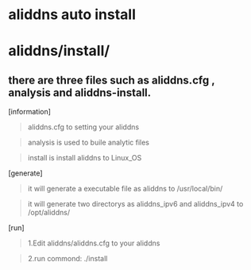 # aliddns auto install

# aliddns/install/
## there are three files such as aliddns.cfg , analysis and aliddns-install.
[information]
> aliddns.cfg to setting your aliddns

> analysis is used to buile analytic files

> install is install aliddns to Linux_OS

[generate]

> it will generate a executable file as aliddns to /usr/local/bin/

> it will generate two directorys as aliddns_ipv6 and aliddns_ipv4 to /opt/aliddns/

[run]

> 1.Edit aliddns/aliddns.cfg to your aliddns

> 2.run commond: ./install

